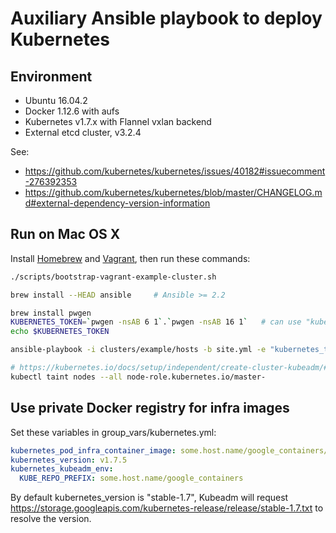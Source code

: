 # Auxiliary Ansible playbook to deploy Kubernetes

## Environment

* Ubuntu 16.04.2
* Docker 1.12.6 with aufs
* Kubernetes v1.7.x with Flannel vxlan backend
* External etcd cluster, v3.2.4

See:

* https://github.com/kubernetes/kubernetes/issues/40182#issuecomment-276392353
* https://github.com/kubernetes/kubernetes/blob/master/CHANGELOG.md#external-dependency-version-information

## Run on Mac OS X

Install [Homebrew](https://brew.sh) and [Vagrant](https://www.vagrantup.com/), then run these commands:

```sh
./scripts/bootstrap-vagrant-example-cluster.sh

brew install --HEAD ansible     # Ansible >= 2.2

brew install pwgen
KUBERNETES_TOKEN=`pwgen -nsAB 6 1`.`pwgen -nsAB 16 1`   # can use "kubeadm token generate" instead
echo $KUBERNETES_TOKEN

ansible-playbook -i clusters/example/hosts -b site.yml -e "kubernetes_token=$KUBERNETES_TOKEN"

# https://kubernetes.io/docs/setup/independent/create-cluster-kubeadm/#master-isolation
kubectl taint nodes --all node-role.kubernetes.io/master-
```

## Use private Docker registry for infra images

Set these variables in group\_vars/kubernetes.yml:

```yaml
kubernetes_pod_infra_container_image: some.host.name/google_containers/pause-amd64:3.0
kubernetes_version: v1.7.5
kubernetes_kubeadm_env:
  KUBE_REPO_PREFIX: some.host.name/google_containers
```

By default kubernetes\_version is "stable-1.7", Kubeadm will request
https://storage.googleapis.com/kubernetes-release/release/stable-1.7.txt to
resolve the version.

